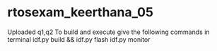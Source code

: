 # rtosexam_keerthana_05
Uploaded q1,q2
To build and execute give the following commands in terminal
idf.py build && idf.py flash
idf.py monitor
